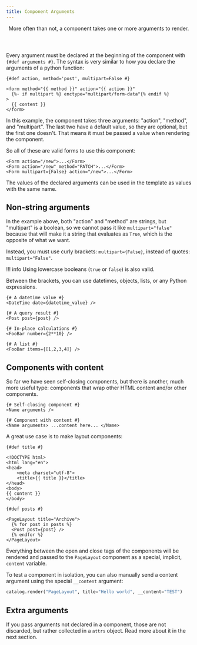 ```yaml
---
title: Component Arguments
---
```


<Header>
More often than not, a component takes one or more arguments to render.
</Header>

Every argument must be declared at the beginning of the component with `{#def arguments #}`. The syntax is very similar to how you declare the arguments of a python function:

```html+jinja title="components/Form.jinja"
{#def action, method='post', multipart=False #}

<form method="{{ method }}" action="{{ action }}"
  {%- if multipart %} enctype="multipart/form-data"{% endif %}
>
  {{ content }}
</form>
```

In this example, the component takes three arguments: "action", "method", and "multipart". The last two have a default value, so they are optional, but the first one doesn't. That means it must be passed a value when rendering the component.

So all of these are valid forms to use this component:

```html+jinja
<Form action="/new">...</Form>
<Form action="/new" method="PATCH">...</Form>
<Form multipart={False} action="/new">...</Form>
```

The values of the declared arguments can be used in the template as values with the same name.


## Non-string arguments

In the example above, both "action" and "method" are strings, but "multipart" is a boolean, so we cannot pass it like `multipart="false"`
because that will make it a string that evaluates as `True`, which is the opposite of what we want.

Instead, you must use curly brackets: `multipart={False}`, instead of quotes: `multipart="False"`.

!!! info
    Using lowercase booleans (`true` or `false`) is also valid.

Between the brackets, you can use datetimes, objects, lists, or any Python expressions.

```html+jinja
{# A datetime value #}
<DateTime date={datetime_value} />

{# A query result #}
<Post post={post} />

{# In-place calculations #}
<FooBar number={2**10} />

{# A list #}
<FooBar items={[1,2,3,4]} />
```


## Components with content

So far we have seen self-closing components, but there is another, much more useful type: components that wrap other HTML content and/or other components.

```html+jinja
{# Self-closing component #}
<Name arguments />

{# Component with content #}
<Name arguments> ...content here... </Name>
```

A great use case is to make layout components:

```html+jinja title="components/PageLayout.jinja"
{#def title #}

<!DOCTYPE html>
<html lang="en">
<head>
	<meta charset="utf-8">
	<title>{{ title }}</title>
</head>
<body>
{{ content }}
</body>
```

```html+jinja title="components/ArchivePage.jinja"
{#def posts #}

<PageLayout title="Archive">
  {% for post in posts %}
  <Post post={post} />
  {% endfor %}
</PageLayout>
```

Everything between the open and close tags of the components will be rendered and passed to the `PageLayout` component as a special, implicit, `content` variable.

To test a component in isolation, you can also manually send a content argument using the special `__content` argument:

```python
catalog.render("PageLayout", title="Hello world", __content="TEST")
```

## Extra arguments

If you pass arguments not declared in a component, those are not discarded, but rather collected in a `attrs` object. Read more about it in the next section.
